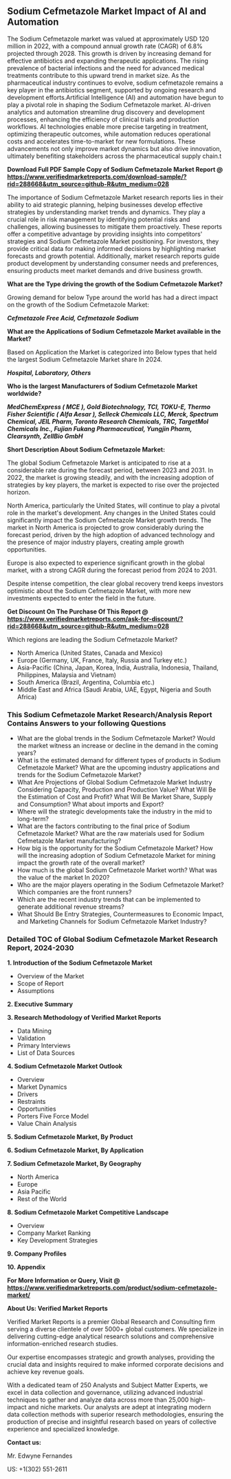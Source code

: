 <h2>Sodium Cefmetazole Market Impact of AI and Automation</h2>The Sodium Cefmetazole market was valued at approximately USD 120 million in 2022, with a compound annual growth rate (CAGR) of 6.8% projected through 2028. This growth is driven by increasing demand for effective antibiotics and expanding therapeutic applications. The rising prevalence of bacterial infections and the need for advanced medical treatments contribute to this upward trend in market size. As the pharmaceutical industry continues to evolve, sodium cefmetazole remains a key player in the antibiotics segment, supported by ongoing research and development efforts.Artificial Intelligence (AI) and automation have begun to play a pivotal role in shaping the Sodium Cefmetazole market. AI-driven analytics and automation streamline drug discovery and development processes, enhancing the efficiency of clinical trials and production workflows. AI technologies enable more precise targeting in treatment, optimizing therapeutic outcomes, while automation reduces operational costs and accelerates time-to-market for new formulations. These advancements not only improve market dynamics but also drive innovation, ultimately benefiting stakeholders across the pharmaceutical supply chain.t</p><p id="" class=""><strong>Download Full PDF Sample Copy of Sodium Cefmetazole Market Report @ <a href="https://www.verifiedmarketreports.com/download-sample/?rid=288668&utm_source=github-R&utm_medium=028" target="_blank">https://www.verifiedmarketreports.com/download-sample/?rid=288668&utm_source=github-R&utm_medium=028</a></strong></p><p>The importance of&nbsp;Sodium Cefmetazole Market research reports lies in their ability to aid strategic planning, helping businesses develop effective strategies by understanding market trends and dynamics. They play a crucial role in risk management by identifying potential risks and challenges, allowing businesses to mitigate them proactively. These reports offer a competitive advantage by providing insights into competitors' strategies and Sodium Cefmetazole Market positioning. For investors, they provide critical data for making informed decisions by highlighting market forecasts and growth potential. Additionally, market research reports guide product development by understanding consumer needs and preferences, ensuring products meet market demands and drive business growth.</p><p><strong>What are the&nbsp;Type driving the growth of the Sodium Cefmetazole Market?</strong></p><p id="" class="">Growing demand for below Type around the world has had a direct impact on the growth of the Sodium Cefmetazole Market:</p><em><strong>Cefmetazole Free Acid, Cefmetazole Sodium</strong></em></p><strong>What are the&nbsp;Applications&nbsp;of Sodium Cefmetazole Market available in the Market?</strong></p><p id="" class="">Based on Application the Market is categorized into Below types that held the largest Sodium Cefmetazole Market share In 2024.</p><em><strong>Hospital, Laboratory, Others</strong></em></p><strong>Who is the largest Manufacturers of Sodium Cefmetazole Market worldwide?</strong></p><p><em><strong>MedChemExpress ( MCE ), Gold Biotechnology, TCI, TOKU-E, Thermo Fisher Scientific ( Alfa Aesar ), Selleck Chemicals LLC, Merck, Spectrum Chemical, JEIL Pharm, Toronto Research Chemicals, TRC, TargetMol Chemicals Inc., Fujian Fukang Pharmaceutical, Yungjin Pharm, Clearsynth, ZellBio GmbH</strong></em></p><p id="" class=""><strong>Short Description About Sodium Cefmetazole Market:</strong></p><p>The global Sodium Cefmetazole Market is anticipated to rise at a considerable rate during the forecast period, between 2023 and 2031. In 2022, the market is growing steadily, and with the increasing adoption of strategies by key players, the market is expected to rise over the projected horizon.</p><p>North America, particularly the United States, will continue to play a pivotal role in the market's development. Any changes in the United States could significantly impact the Sodium Cefmetazole Market growth trends. The market in North America is projected to grow considerably during the forecast period, driven by the high adoption of advanced technology and the presence of major industry players, creating ample growth opportunities.</p><p>Europe is also expected to experience significant growth in the global market, with a strong CAGR during the forecast period from 2024 to 2031.</p><p>Despite intense competition, the clear global recovery trend keeps investors optimistic about the Sodium Cefmetazole Market, with more new investments expected to enter the field in the future.</p><p id="" class=""><strong>Get Discount On The Purchase Of This Report @ <a href="https://www.verifiedmarketreports.com/ask-for-discount/?rid=288668&utm_source=github-R&utm_medium=028" target="_blank">https://www.verifiedmarketreports.com/ask-for-discount/?rid=288668&utm_source=github-R&utm_medium=028</a></strong></p>Which regions are leading the Sodium Cefmetazole Market?</p><ul><li>North America (United States, Canada and Mexico)</li><li>Europe (Germany, UK, France, Italy, Russia and Turkey etc.)</li><li>Asia-Pacific (China, Japan, Korea, India, Australia, Indonesia, Thailand, Philippines, Malaysia and Vietnam)</li><li>South America (Brazil, Argentina, Columbia etc.)</li><li>Middle East and Africa (Saudi Arabia, UAE, Egypt, Nigeria and South Africa)</li></ul><h3 id="" class="">This Sodium Cefmetazole Market Research/Analysis Report Contains Answers to your following Questions</h3><ul><li>What are the global trends in the Sodium Cefmetazole Market? Would the market witness an increase or decline in the demand in the coming years?</li><li>What is the estimated demand for different types of products in Sodium Cefmetazole Market? What are the upcoming industry applications and trends for the Sodium Cefmetazole Market?</li><li>What Are Projections of Global Sodium Cefmetazole Market Industry Considering Capacity, Production and Production Value? What Will Be the Estimation of Cost and Profit? What Will Be Market Share, Supply and Consumption? What about imports and Export?</li><li>Where will the strategic developments take the industry in the mid to long-term?</li><li>What are the factors contributing to the final price of Sodium Cefmetazole Market? What are the raw materials used for Sodium Cefmetazole Market manufacturing?</li><li>How big is the opportunity for the Sodium Cefmetazole Market? How will the increasing adoption of Sodium Cefmetazole Market for mining impact the growth rate of the overall market?</li><li>How much is the global Sodium Cefmetazole Market worth? What was the value of the market In 2020?</li><li>Who are the major players operating in the Sodium Cefmetazole Market? Which companies are the front runners?</li><li>Which are the recent industry trends that can be implemented to generate additional revenue streams?</li><li>What Should Be Entry Strategies, Countermeasures to Economic Impact, and Marketing Channels for Sodium Cefmetazole Market Industry?</li></ul><h3 id="" class="">Detailed TOC of Global Sodium Cefmetazole Market Research Report, 2024-2030</h3><p id="" class=""><strong>1. Introduction of the Sodium Cefmetazole Market</strong></p><ul><li>Overview of the Market</li><li>Scope of Report</li><li>Assumptions</li></ul><p id="" class=""><strong>2. Executive Summary</strong></p><p id="" class=""><strong>3. Research Methodology of Verified Market Reports</strong></p><ul><li>Data Mining</li><li>Validation</li><li>Primary Interviews</li><li>List of Data Sources</li></ul><p id="" class=""><strong>4. Sodium Cefmetazole Market Outlook</strong></p><ul><li>Overview</li><li>Market Dynamics</li><li>Drivers</li><li>Restraints</li><li>Opportunities</li><li>Porters Five Force Model</li><li>Value Chain Analysis</li></ul><p id="" class=""><strong>5. Sodium Cefmetazole Market, By Product</strong></p><p id="" class=""><strong>6. Sodium Cefmetazole Market, By Application</strong></p><p id="" class=""><strong>7. Sodium Cefmetazole Market, By Geography</strong></p><ul><li>North America</li><li>Europe</li><li>Asia Pacific</li><li>Rest of the World</li></ul><p id="" class=""><strong>8. Sodium Cefmetazole Market Competitive Landscape</strong></p><ul><li>Overview</li><li>Company Market Ranking</li><li>Key Development Strategies</li></ul><p id="" class=""><strong>9. Company Profiles</strong></p><p id="" class=""><strong>10. Appendix</strong></p><p id="" class=""><strong>For More Information or Query, Visit @ <a href="https://www.verifiedmarketreports.com/product/sodium-cefmetazole-market/" target="_blank">https://www.verifiedmarketreports.com/product/sodium-cefmetazole-market/</a></strong></p><p id="" class=""><strong>About Us: Verified Market Reports</strong></p><p id="" class="">Verified Market Reports is a premier Global Research and Consulting firm serving a diverse clientele of over 5000+ global customers. We specialize in delivering cutting-edge analytical research solutions and comprehensive information-enriched research studies.</p><p id="" class="">Our expertise encompasses strategic and growth analyses, providing the crucial data and insights required to make informed corporate decisions and achieve key revenue goals.</p><p id="" class="">With a dedicated team of 250 Analysts and Subject Matter Experts, we excel in data collection and governance, utilizing advanced industrial techniques to gather and analyze data across more than 25,000 high-impact and niche markets. Our analysts are adept at integrating modern data collection methods with superior research methodologies, ensuring the production of precise and insightful research based on years of collective experience and specialized knowledge.</p><p id="" class=""><strong>Contact us:</strong></p><p id="" class="">Mr. Edwyne Fernandes</p><p id="" class="">US: +1(302) 551-2611</p>
